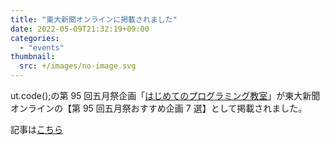 ```yaml
---
title: "東大新聞オンラインに掲載されました"
date: 2022-05-09T21:32:19+09:00
categories:
  - "events"
thumbnail:
  src: +/images/no-image.svg
---
```


ut.code();の第 95 回五月祭企画「[はじめてのプログラミング教室](https://gogatsusai.jp/95/visitor/campus/kikaku/325)」が東大新聞オンラインの【第 95 回五月祭おすすめ企画 7 選】として掲載されました。

記事は[こちら](https://www.todaishimbun.org/gogatsusaiosusume_3_20220509/)
